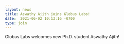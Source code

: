 ```yaml
---
layout: news
title: Aswathy Ajith joins Globus Labs!
date:  2021-06-02 10:13:16 -0700
type: join
---
```


Globus Labs welcomes new Ph.D. student Aswathy Ajith!
